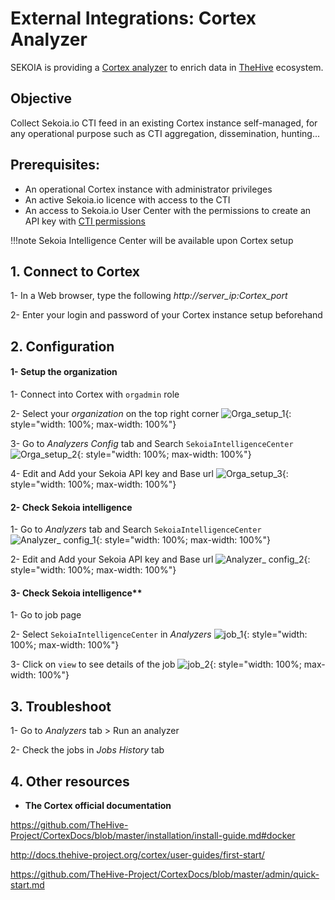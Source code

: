 # External Integrations: Cortex Analyzer

SEKOIA is providing a [Cortex analyzer](https://github.com/TheHive-Project/Cortex-Analyzers/tree/master/analyzers/SEKOIAIntelligenceCenter) to enrich data in [TheHive](https://thehive-project.org/) ecosystem.

## Objective

Collect Sekoia.io CTI feed in an existing Cortex instance self-managed, for any operational purpose such as CTI aggregation, dissemination, hunting...

## Prerequisites:

- An operational Cortex instance with administrator privileges
- An active Sekoia.io licence with access to the CTI
- An access to Sekoia.io User Center with the permissions to create an API key with [CTI permissions](https://docs.sekoia.io/getting_started/Permissions/#cti-permissions)

!!!note
   Sekoia Intelligence Center will be available upon Cortex setup

## 1. Connect to Cortex

1- In a Web browser, type the following	_http://server_ip:Cortex_port_

2- Enter your login and password of your Cortex instance setup beforehand


## 2. Configuration

#### 1- Setup the organization

1- Connect into Cortex with `orgadmin` role

2- Select your _organization_ on the top right corner
![Orga_setup_1](assets/intelligence_center/orga_setup_1.png){: style="width: 100%; max-width: 100%"}

3- Go to _Analyzers Config_ tab and Search `SekoiaIntelligenceCenter`
![Orga_setup_2](assets/intelligence_center/orga_setup_2.png){: style="width: 100%; max-width: 100%"}

4- Edit and Add your Sekoia API key and Base url
![Orga_setup_3](assets/intelligence_center/orga_setup_3.png){: style="width: 100%; max-width: 100%"}

#### 2- Check Sekoia intelligence

1- Go to _Analyzers_ tab and Search `SekoiaIntelligenceCenter`
![Analyzer_ config_1](assets/intelligence_center/analyzer_config_1.png){: style="width: 100%; max-width: 100%"}

2- Edit and Add your Sekoia API key and Base url
![Analyzer_ config_2](assets/intelligence_center/analyzer_config_2.png){: style="width: 100%; max-width: 100%"}

#### 3- Check Sekoia intelligence**

1- Go to job page

2- Select `SekoiaIntelligenceCenter` in _Analyzers_
![job_1](assets/intelligence_center/job_1.png){: style="width: 100%; max-width: 100%"}

3- Click on `view` to see details of the job
![job_2](assets/intelligence_center/job_2.png){: style="width: 100%; max-width: 100%"}

## 3. Troubleshoot

1- Go to _Analyzers_ tab > Run an analyzer

2- Check the jobs in _Jobs History_ tab

## 4. Other resources

- **The Cortex official documentation**

https://github.com/TheHive-Project/CortexDocs/blob/master/installation/install-guide.md#docker

http://docs.thehive-project.org/cortex/user-guides/first-start/

https://github.com/TheHive-Project/CortexDocs/blob/master/admin/quick-start.md

